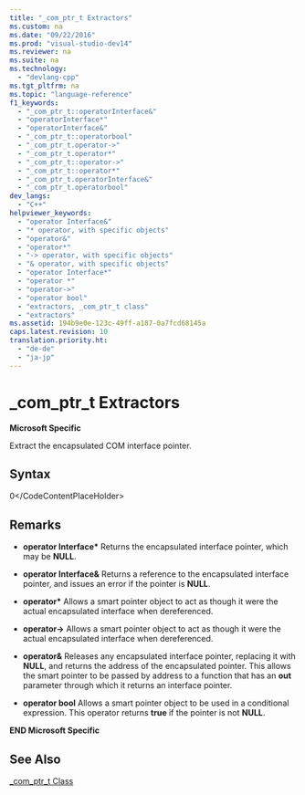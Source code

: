 ```yaml
---
title: "_com_ptr_t Extractors"
ms.custom: na
ms.date: "09/22/2016"
ms.prod: "visual-studio-dev14"
ms.reviewer: na
ms.suite: na
ms.technology: 
  - "devlang-cpp"
ms.tgt_pltfrm: na
ms.topic: "language-reference"
f1_keywords: 
  - "_com_ptr_t::operatorInterface&"
  - "operatorInterface*"
  - "operatorInterface&"
  - "_com_ptr_t::operatorbool"
  - "_com_ptr_t.operator->"
  - "_com_ptr_t.operator*"
  - "_com_ptr_t::operator->"
  - "_com_ptr_t::operator*"
  - "_com_ptr_t.operatorInterface&"
  - "_com_ptr_t.operatorbool"
dev_langs: 
  - "C++"
helpviewer_keywords: 
  - "operator Interface&"
  - "* operator, with specific objects"
  - "operator&"
  - "operator*"
  - "-> operator, with specific objects"
  - "& operator, with specific objects"
  - "operator Interface*"
  - "operator *"
  - "operator->"
  - "operator bool"
  - "extractors, _com_ptr_t class"
  - "extractors"
ms.assetid: 194b9e0e-123c-49ff-a187-0a7fcd68145a
caps.latest.revision: 10
translation.priority.ht: 
  - "de-de"
  - "ja-jp"
---
```

# _com_ptr_t Extractors
**Microsoft Specific**  
  
 Extract the encapsulated COM interface pointer.  
  
## Syntax  
  
<CodeContentPlaceHolder>0\</CodeContentPlaceHolder>  
## Remarks  
  
-   **operator Interface\*** Returns the encapsulated interface pointer, which may be **NULL**.  
  
-   **operator Interface&** Returns a reference to the encapsulated interface pointer, and issues an error if the pointer is **NULL**.  
  
-   **operator\*** Allows a smart pointer object to act as though it were the actual encapsulated interface when dereferenced.  
  
-   **operator->** Allows a smart pointer object to act as though it were the actual encapsulated interface when dereferenced.  
  
-   **operator&** Releases any encapsulated interface pointer, replacing it with **NULL**, and returns the address of the encapsulated pointer. This allows the smart pointer to be passed by address to a function that has an **out** parameter through which it returns an interface pointer.  
  
-   **operator bool** Allows a smart pointer object to be used in a conditional expression. This operator returns **true** if the pointer is not **NULL**.  
  
 **END Microsoft Specific**  
  
## See Also  
 [_com_ptr_t Class](../vs140/_com_ptr_t-class.md)